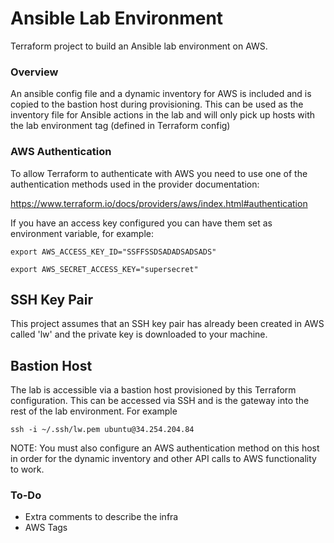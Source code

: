 # Ansible Lab Environment
Terraform project to build an Ansible lab environment on AWS.

### Overview
An ansible config file and a dynamic inventory for AWS is included and is copied to the bastion host during provisioning. This can be used as the inventory file for Ansible actions in the lab and will only pick up hosts with the lab environment tag (defined in Terraform config)

### AWS Authentication
To allow Terraform to authenticate with AWS you need to use one of the authentication methods used in the provider documentation:

https://www.terraform.io/docs/providers/aws/index.html#authentication

If you have an access key configured you can have them set as environment variable, for example:

`export AWS_ACCESS_KEY_ID="SSFFSSDSADADSADSADS"`

`export AWS_SECRET_ACCESS_KEY="supersecret"`

## SSH Key Pair
This project assumes that an SSH key pair has already been created in AWS called 'lw' and the private key is downloaded to your machine.

## Bastion Host
The lab is accessible via a bastion host provisioned by this Terraform configuration. This can be accessed via SSH and is the gateway into the rest of the lab environment. For example

`ssh -i ~/.ssh/lw.pem ubuntu@34.254.204.84`

NOTE: You must also configure an AWS authentication method on this host in order for the dynamic inventory and other API calls to AWS functionality to work.

### To-Do
- Extra comments to describe the infra
- AWS Tags